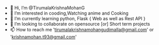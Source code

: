 - 👋 Hi, I’m @TirumalaKrishnaMohanG
- 👀 I’m interested in cooding,Watching anime and Cooking
- 🌱 I’m currently learning python, Flask { Web as well as Rest API }
- 💞️ I’m looking to collaborate on opensource [or] Short term projects
- 📫 How to reach me 'tirumalakrishnamohangudimalla@gmail.com' or 'krishnamohan.t93@gmail.com'

<!---
TirumalaKrishnaMohanG/TirumalaKrishnaMohanG is a ✨ special ✨ repository because its `README.md` (this file) appears on your GitHub profile.
You can click the Preview link to take a look at your changes.
--->
